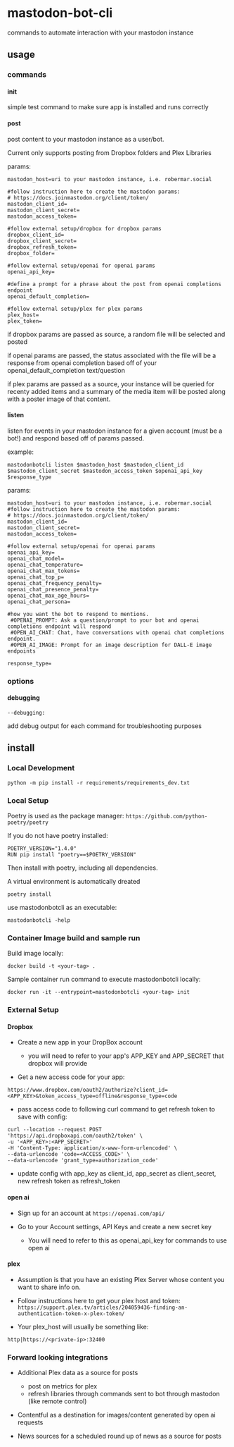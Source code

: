# mastodon-bot-cli

commands to automate interaction with your mastodon instance

## usage

### commands

#### init

simple test command to make sure app is installed and runs correctly

#### post

post content to your mastodon instance as a user/bot.

Current only supports posting from Dropbox folders and Plex Libraries

params:

```shell
mastodon_host=uri to your mastodon instance, i.e. robermar.social

#follow instruction here to create the mastodon params:
# https://docs.joinmastodon.org/client/token/
mastodon_client_id=
mastodon_client_secret=
mastodon_access_token= 

#follow external setup/dropbox for dropbox params
dropbox_client_id=
dropbox_client_secret=
dropbox_refresh_token=
dropbox_folder=

#follow external setup/openai for openai params
openai_api_key=

#define a prompt for a phrase about the post from openai completions endpoint
openai_default_completion=

#follow external setup/plex for plex params
plex_host=
plex_token=
```

if dropbox params are passed as source, a random file will be selected and posted

if openai params are passed, the status associated with the file will be a response from openai completion based off of your openai_default_completion text/question

if plex params are passed as a source, your instance will be queried for recenty added items and a summary of the media item will be posted along with a poster image of that content.

#### listen

listen for events in your mastodon instance for a given account (must be a bot!) and respond based off of params passed.

example:

```shell
mastodonbotcli listen $mastodon_host $mastodon_client_id $mastodon_client_secret $mastodon_access_token $openai_api_key $response_type
```

params:

```shell
mastodon_host=uri to your mastodon instance, i.e. robermar.social
#follow instruction here to create the mastodon params:
# https://docs.joinmastodon.org/client/token/
mastodon_client_id=
mastodon_client_secret=
mastodon_access_token= 

#follow external setup/openai for openai params
openai_api_key=
openai_chat_model=
openai_chat_temperature=
openai_chat_max_tokens=
openai_chat_top_p=
openai_chat_frequency_penalty=
openai_chat_presence_penalty=
openai_chat_max_age_hours=
openai_chat_persona=

#how you want the bot to respond to mentions.  
 #OPENAI_PROMPT: Ask a question/prompt to your bot and openai completions endpoint will respond
 #OPEN_AI_CHAT: Chat, have conversations with openai chat completions endpoint.
 #OPEN_AI_IMAGE: Prompt for an image description for DALL-E image endpoints

response_type=
```

### options

#### debugging

```shell
--debugging: 
```

add debug output for each command for troubleshooting purposes

## install

### Local Development

```shell
python -m pip install -r requirements/requirements_dev.txt
```

### Local Setup

Poetry is used as the package manager: `https://github.com/python-poetry/poetry`

If you do not have poetry installed:

```shell
POETRY_VERSION="1.4.0"
RUN pip install "poetry==$POETRY_VERSION"
```

Then install with poetry, including all dependencies.  

A virtual environment is automatically dreated

```shell
poetry install
```

use mastodonbotcli as an executable:

```shell
mastodonbotcli -help
```

### Container Image build and sample run

Build image locally:

```shell
docker build -t <your-tag> .
```

Sample container run command to execute mastodonbotcli locally:

```shell
docker run -it --entrypoint=mastodonbotcli <your-tag> init
 ```

### External Setup

#### Dropbox

- Create a new app in your DropBox account
  - you will need to refer to your app's APP_KEY and APP_SECRET that dropbox will provide

- Get a new access code for your app:

```shell
https://www.dropbox.com/oauth2/authorize?client_id=<APP_KEY>&token_access_type=offline&response_type=code
```

- pass access code to following curl command to get refresh token to save with config:

```shell
curl --location --request POST 'https://api.dropboxapi.com/oauth2/token' \
-u '<APP_KEY>:<APP_SECRET>'
-H 'Content-Type: application/x-www-form-urlencoded' \
--data-urlencode 'code=<ACCESS_CODE>' \
--data-urlencode 'grant_type=authorization_code'
```

- update config with app_key as client_id, app_secret as client_secret, new refresh token as refresh_token

#### open ai

- Sign up for an account at `https://openai.com/api/`

- Go to your Account settings, API Keys and create a new secret key
  - You will need to refer to this as openai_api_key for commands to use open ai

#### plex

- Assumption is that you have an existing Plex Server whose content you want to share info on.

- Follow instructions here to get your plex host and token: `https://support.plex.tv/articles/204059436-finding-an-authentication-token-x-plex-token/`

- Your plex_host will usually be something like:

```text
http|https://<private-ip>:32400
```

### Forward looking integrations

- Additional Plex data as a source for posts
  - post on metrics for plex
  - refresh libraries through commands sent to bot through mastodon (like remote control)

- Contentful as a destination for images/content generated by open ai requests

- News sources for a scheduled round up of news as a source for posts


